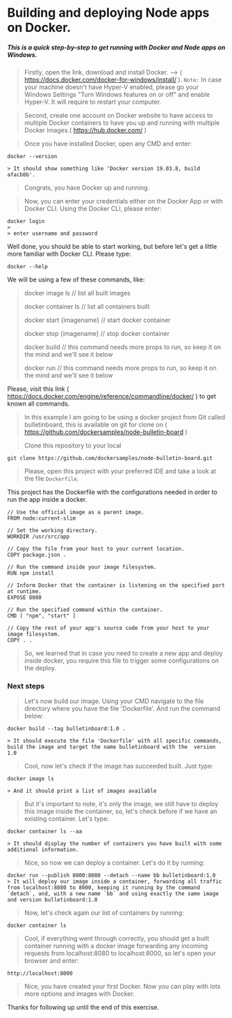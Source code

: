# Building and deploying Node apps on Docker.

##### This is a quick step-by-step to get running with Docker and Node apps on Windows.

> Firstly, open the link, download and install Docker. --> ( https://docs.docker.com/docker-for-windows/install/ ). 
> `Note:` In case your machine doesn't have Hyper-V enabled, please go your Windows Settings "Turn Windows features on or off" and enable Hyper-V. It will require to restart your computer.

> Second, create one account on Docker website to have access to multiple Docker containers to have you up and running with multiple Docker Images.( https://hub.docker.com/ )

> Once you have installed Docker, open any CMD and enter:
```
docker --version

> It should show something like 'Docker version 19.03.8, build afacb8b'.
```
> Congrats, you have Docker up and running.

> Now, you can enter your credentials either on the Docker App or with Docker CLI.
> Using the Docker CLI, please enter:
```
docker login
>
> enter username and password
```
Well done, you should be able to start working, but before let's get a little more familiar with Docker CLI. Please type:
 ```
 docker --help
``` 
 We will be using a few of these commands, like:
 > docker image ls // list all built images
 > 
 > docker container ls // list all containers built
 > 
 > docker start {imagename} // start docker container 
 > 
 > docker stop {imagename} // stop docker container
 > 
 > docker build // this command needs more props to run, so keep it on the mind and we'll see it below
 > 
 > docker run // this command needs more props to run, so keep it on the mind and we'll see it below
 
 Please, visit this link ( https://docs.docker.com/engine/reference/commandline/docker/ ) to get known all commands.

> In this example I am going to be using a docker project from Git called bulletinboard, this is available on git for clone on ( https://github.com/dockersamples/node-bulletin-board )

> Clone this repository to your local
```
git clone https://github.com/dockersamples/node-bulletin-board.git
```
> Please, open this project with your preferred IDE and take a look at the file `Dockerfile`.

This project has the Dockerfile with the configurations needed in order to run the app inside a docker.

```
// Use the official image as a parent image.
FROM node:current-slim

// Set the working directory.
WORKDIR /usr/src/app

// Copy the file from your host to your current location.
COPY package.json .

// Run the command inside your image filesystem.
RUN npm install

// Inform Docker that the container is listening on the specified port at runtime.
EXPOSE 8080

// Run the specified command within the container.
CMD [ "npm", "start" ]

// Copy the rest of your app's source code from your host to your image filesystem.
COPY . .
```

> So, we learned that in case you need to create a new app and deploy inside docker, you require this file to trigger some configurations on the deploy.

### Next steps
> Let's now build our image. Using your CMD navigate to the file directory where you have the file 'Dockerfile'. 
> And run the command below:
```
docker build --tag bulletinboard:1.0 .

> It should execute the file 'Dockerfile' with all specific commands, build the image and target the name bulletinboard with the  version 1.0

```
> Cool, now let's check if the image has succeeded built. Just type:
```
docker image ls

> And it should print a list of images available
```
> But it's important to note, it's only the image, we still have to deploy this image inside the container, so, let's check before if we have an existing container. Let's type:
```
docker container ls --aa

> It should display the number of containers you have built with some additional information.
```

> Nice, so now we can deploy a container. Let's do it by running:
```
docker run --publish 8000:8080 --detach --name bb bulletinboard:1.0
> It will deploy our image inside a container, forwarding all traffic from localhost:8080 to 8000, keeping it running by the command `detach`, and, with a new name `bb` and using exactly the same image and version bulletinboard:1.0 
```
> Now, let's check again our list of containers by running:
```
docker container ls
```
> Cool, if everything went through correctly, you should get a built container running with a docker image forwarding any incoming requests from localhost:8080 to localhost:8000, so let's open your browser and enter:
```
http://localhost:8000
```

> Nice, you have created your first Docker. Now you can play with lots more options and images with Docker.

Thanks for following up until the end of this exercise.
